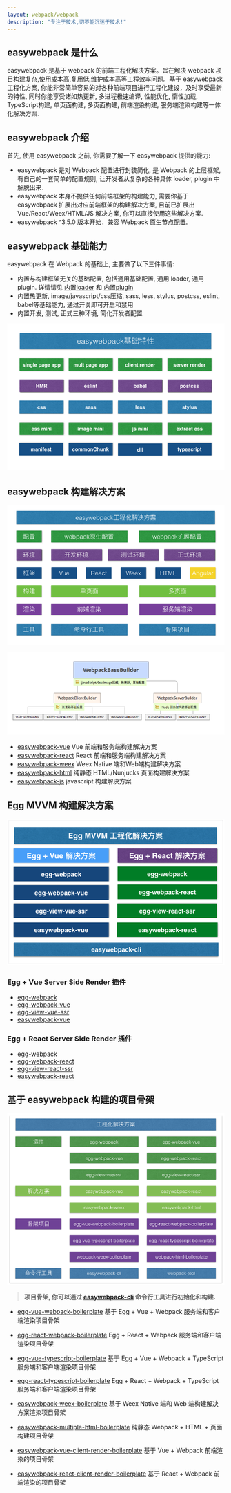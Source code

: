 ```yaml
---
layout: webpack/webpack 
description: "专注于技术,切不能沉迷于技术!"
---
```

## easywebpack 是什么

easywebpack 是基于 webpack 的前端工程化解决方案。旨在解决 webpack 项目构建复杂,使用成本高,复用低,维护成本高等工程效率问题。基于 easywebpack 工程化方案, 你能非常简单容易的对各种前端项目进行工程化建设，及时享受最新的特性, 同时你能享受诸如热更新, 多进程极速编译, 性能优化, 惰性加载, TypeScript构建, 单页面构建, 多页面构建, 前端渲染构建, 服务端渲染构建等一体化解决方案. 


## easywebpack 介绍

首先, 使用 easywebpack 之前, 你需要了解一下 easywebpack 提供的能力:

- easywebpack 是对 Webpack 配置进行封装简化, 是 Webpack 的上层框架, 有自己的一套简单的配置规则, 让开发者从复杂的各种具体 loader, plugin 中解脱出来.
- easywebpack 本身不提供任何前端框架的构建能力, 需要你基于 easywebpack 扩展出对应前端框架的构建解决方案, 目前已扩展出 Vue/React/Weex/HTML/JS 解决方案, 你可以直接使用这些解决方案.
- easywebpack ^3.5.0 版本开始，兼容 Webpack 原生节点配置。


## easywebpack 基础能力

easywebpack 在 Webpack 的基础上, 主要做了以下三件事情:

- 内置与构建框架无关的基础配置, 包括通用基础配置, 通用 loader, 通用 plugin. 详情请见 [内置loader](/easywebpack/webpack/loader/) 和 [内置plugin](/easywebpack/webpack/plugin/)   
- 内置热更新, image/javascript/css压缩, sass, less, stylus, postcss, eslint, babel等基础能力, 通过开关即可开启和禁用
- 内置开发, 测试, 正式三种环境, 简化开发者配置


![image](/img/webpack/easywebpack.png)


## easywebpack 构建解决方案

![image](/img/webpack/easywebpack.solution.png)

![image](/img/webpack/WebpackBuilder.png)

- [easywebpack-vue](https://github.com/hubcarl/easywebpack-vue.git) Vue 前端和服务端构建解决方案 
- [easywebpack-react](https://github.com/hubcarl/easywebpack-react.git) React 前端和服务端构建解决方案
- [easywebpack-weex](https://github.com/hubcarl/easywebpack-weex.git) Weex Native 端和Web端构建解决方案
- [easywebpack-html](https://github.com/hubcarl/easywebpack-html.git) 纯静态 HTML/Nunjucks 页面构建解决方案
- [easywebpack-js](https://github.com/hubcarl/easywebpack-js.git) javascript 构建解决方案

## Egg MVVM 构建解决方案

![image](/img/webpack/egg-mvvm-easywebpack.png)

### Egg + Vue Server Side Render 插件

- [egg-webpack](https://github.com/hubcarl/egg-webpack)
- [egg-webpack-vue](https://github.com/hubcarl/egg-webpack-vue)
- [egg-view-vue-ssr](https://github.com/hubcarl/egg-view-vue-ssr)
- [easywebpack-vue](https://github.com/hubcarl/easywebpack-vue) 


### Egg + React Server Side Render 插件

- [egg-webpack](https://github.com/hubcarl/egg-webpack)
- [egg-webpack-react](https://github.com/hubcarl/egg-webpack-react)
- [egg-view-react-ssr](https://github.com/hubcarl/egg-view-react-ssr)
- [easywebpack-react](https://github.com/hubcarl/easywebpack-react) 


## 基于 easywebpack 构建的项目骨架

![image](/img/webpack/easywebpack.plugin.png)

>**项目骨架, 你可以通过 [easywebpack-cli](https://github.com/hubcarl/easywebpack-cli) 命令行工具进行初始化和构建.**

- [egg-vue-webpack-boilerplate](https://github.com/hubcarl/egg-vue-webpack-boilerplate) 基于 Egg + Vue + Webpack 服务端和客户端渲染项目骨架

- [egg-react-webpack-boilerplate](https://github.com/hubcarl/egg-react-webpack-boilerplate) Egg + React + Webpack  服务端和客户端渲染项目骨架

- [egg-vue-typescript-boilerplate](https://github.com/hubcarl/egg-vue-typescript-boilerplate) 基于 Egg + Vue + Webpack + TypeScript 服务端和客户端渲染项目骨架

- [egg-react-typescript-boilerplate](https://github.com/hubcarl/egg-react-typescript-boilerplate) Egg + React + Webpack + TypeScript 服务端和客户端渲染项目骨架

- [easywebpack-weex-boilerplate](https://github.com/hubcarl/easywebpack-weex-boilerplate) 基于 Weex Native 端和 Web 端构建解决方案渲染项目骨架

- [easywebpack-multiple-html-boilerplate](https://github.com/hubcarl/easywebpack-multiple-html-boilerplate)  纯静态 Webpack + HTML + 页面构建项目骨架

- [easywebpack-vue-client-render-boilerplate](https://github.com/hubcarl/easywebpack-cli-template/tree/master/boilerplate/vue) 基于 Vue + Webpack 前端渲染的项目骨架

- [easywebpack-react-client-render-boilerplate](https://github.com/hubcarl/easywebpack-cli-template/tree/master/boilerplate/react) 基于 React + Webpack 前端渲染的项目骨架
